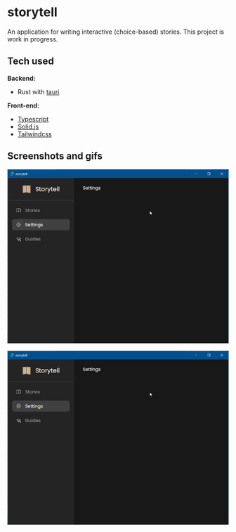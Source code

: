 # storytell

An application for writing interactive (choice-based) stories. This project is work in progress.

## Tech used

**Backend:**
- Rust with [tauri](https://tauri.app/)

**Front-end:**
- [Typescript](https://www.typescriptlang.org/)
- [Solid.js](https://www.solidjs.com/)
- [Tailwindcss](https://tailwindcss.com/)

## Screenshots and gifs

![gif1](https://github.com/GoogleFeud/storytell/blob/main/.github/assets/gif1.gif)


![gif2](https://github.com/GoogleFeud/storytell/blob/main/.github/assets/gif1.gif)
